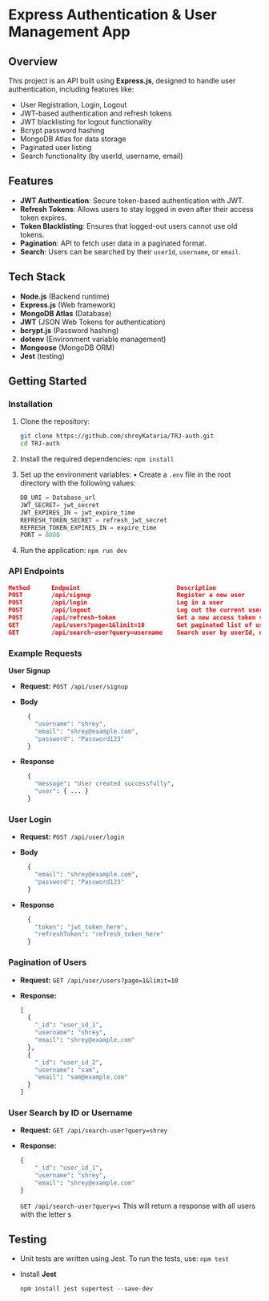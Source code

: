 # Express Authentication & User Management App

## Overview

This project is an API built using **Express.js**, designed to handle user authentication, including features like:

- User Registration, Login, Logout
- JWT-based authentication and refresh tokens
- JWT blacklisting for logout functionality
- Bcrypt password hashing
- MongoDB Atlas for data storage
- Paginated user listing
- Search functionality (by userId, username, email)

## Features

- **JWT Authentication**: Secure token-based authentication with JWT.
- **Refresh Tokens**: Allows users to stay logged in even after their access token expires.
- **Token Blacklisting**: Ensures that logged-out users cannot use old tokens.
- **Pagination**: API to fetch user data in a paginated format.
- **Search**: Users can be searched by their `userId`, `username`, or `email`.

## Tech Stack

- **Node.js** (Backend runtime)
- **Express.js** (Web framework)
- **MongoDB Atlas** (Database)
- **JWT** (JSON Web Tokens for authentication)
- **bcrypt.js** (Password hashing)
- **dotenv** (Environment variable management)
- **Mongoose** (MongoDB ORM)
- **Jest** (testing)

## Getting Started

### Installation

1. Clone the repository:
   ```bash
   git clone https://github.com/shreyKataria/TRJ-auth.git
   cd TRJ-auth
   ```
2. Install the required dependencies:
   `npm install`

3. Set up the environment variables:
   • Create a `.env` file in the root directory with the following values:
   ```python
   DB_URI = Database_url
   JWT_SECRET= jwt_secret
   JWT_EXPIRES_IN = jwt_expire_time
   REFRESH_TOKEN_SECRET = refresh_jwt_secret
   REFRESH_TOKEN_EXPIRES_IN = expire_time
   PORT = 8080
   ```
4. Run the application:
   `npm run dev`

### API Endpoints

```json
Method	    Endpoint	                       Description
POST	    /api/signup	                       Register a new user
POST	    /api/login	                       Log in a user
POST	    /api/logout	                       Log out the current user
POST	    /api/refresh-token	               Get a new access token via refresh token
GET	        /api/users?page=1&limit=10	       Get paginated list of users
GET	        /api/search-user?query=username	   Search user by userId, username, or email
```

### Example Requests

**User Signup**

- **Request:**
  `POST /api/user/signup`

- **Body**
  ```javascript
    {
      "username": "shrey",
      "email": "shrey@example.com",
      "password": "Password123"
    }
  ```
- **Response**
  ```python
    {
      "message": "User created successfully",
      "user": { ... }
    }
  ```

### User Login

- **Request:**
  `POST /api/user/login`

- **Body**

  ```python
    {
      "email": "shrey@example.com",
      "password": "Password123"
    }
  ```

- **Response**
  ```python
    {
      "token": "jwt_token_here",
      "refreshToken": "refresh_token_here"
    }
  ```

### Pagination of Users

- **Request:**
  `GET /api/user/users?page=1&limit=10`

- **Response:**
  ```python
  [
    {
      "_id": "user_id_1",
      "username": "shrey",
      "email": "shrey@example.com"
    },
    {
      "_id": "user_id_2",
      "username": "sam",
      "email": "sam@example.com"
    }
  ]
  ```

### User Search by ID or Username

- **Request:**
  `GET /api/search-user?query=shrey`

- **Response:**
  ```python
  {
      "_id": "user_id_1",
      "username": "shrey",
      "email": "shrey@example.com"
  }
  ```
  `GET /api/search-user?query=s` This will return a response with all users with the letter s

## Testing

- Unit tests are written using Jest. To run the tests, use:
  `npm test`

- Install **Jest**
  ```python
  npm install jest supertest --save-dev
  ```
